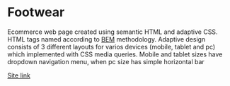 # Footwear

Ecommerce web page created using semantic HTML and adaptive CSS.
HTML tags named according to [BEM](https://en.bem.info/methodology/) methodology.
Adaptive design consists of 3 different layouts for varios devices (mobile, tablet and pc) which implemented with CSS media queries. Mobile and tablet sizes have dropdown navigation menu, when pc size has simple horizontal bar

<a href="https://ftwear.netlify.app/">Site link</a>
